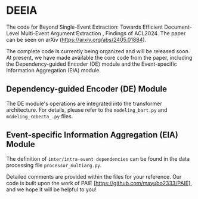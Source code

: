 # DEEIA
The code for Beyond Single-Event Extraction: Towards Efficient Document-Level Multi-Event Argument Extraction , Findings of ACL2024. The paper can be seen on arXiv (https://arxiv.org/abs/2405.01884).

The complete code is currently being organized and will be released soon. At present, we have made available the core code from the paper, including the Dependency-guided Encoder (DE) module and the Event-specific Information Aggregation (EIA) module.

## Dependency-guided Encoder (DE) Module

The DE module's operations are integrated into the transformer architecture. For details, please refer to the `modeling_bart.py` and `modeling_roberta_.py` files.

## Event-specific Information Aggregation (EIA) Module

The definition of `inter/intra-event dependencies` can be found in the data processing file `processor_multiarg.py`.

Detailed comments are provided within the files for your reference. Our code is built upon the work of PAIE [https://github.com/mayubo2333/PAIE], and we hope it will be helpful to you!

